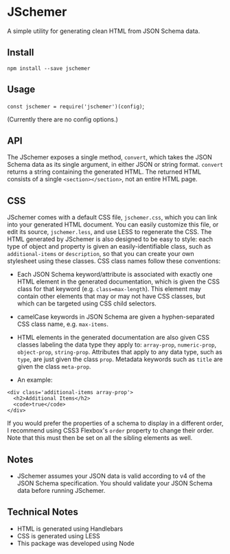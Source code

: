# JSchemer
A simple utility for generating clean HTML from JSON Schema data.

## Install
`npm install --save jschemer`

## Usage
`const jschemer = require('jschemer')(config)`;

(Currently there are no config options.)

## API
The JSchemer exposes a single method, `convert`, which takes the JSON Schema data as its single argument, in either JSON or string format. `convert` returns a string containing the generated HTML. The returned HTML consists of a single `<section></section>`, not an entire HTML page.

## CSS
JSchemer comes with a default CSS file, `jschemer.css`, which you can link into your generated HTML document. You can easily customize this file, or edit its source, `jschemer.less`, and use LESS to regenerate the CSS. The HTML generated by JSchemer is also designed to be easy to style: each type of object and property is given an easily-identifiable class, such as `additional-items` or `description`, so that you can create your own stylesheet using these classes. CSS class names follow these conventions:

* Each JSON Schema keyword/attribute is associated with exactly one HTML element in the generated documentation, which is given the CSS class for that keyword (e.g. `class=max-length`). This element may contain other elements that may or may not have CSS classes, but which can be targeted using CSS child selectors.

* camelCase keywords in JSON Schema are given a hyphen-separated CSS class name, e.g. `max-items`.

* HTML elements in the generated documentation are also given CSS classes labeling the data type they apply to: `array-prop`, `numeric-prop`, `object-prop`, `string-prop`. Attributes that apply to any data type, such as `type`, are just given the class `prop`. Metadata keywords such as `title` are given the class `meta-prop`.

* An example:
```
<div class='additional-items array-prop'>
  <h2>Additional Items</h2>
  <code>true</code>
</div>
```

If you would prefer the properties of a schema to display in a different order, I recommend using CSS3 Flexbox's `order` property to change their order. Note that this must then be set on all the sibling elements as well.

## Notes
* JSchemer assumes your JSON data is valid according to v4 of the JSON Schema specification. You should validate your JSON Schema data before running JSchemer.

## Technical Notes
* HTML is generated using Handlebars
* CSS is generated using LESS
* This package was developed using Node
